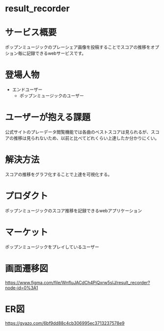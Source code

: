 # result_recorder
# サービス概要
ポップンミュージックのプレーシェア画像を投稿することでスコアの推移をオプション毎に記録できるwebサービスです。
# 登場人物
* エンドユーザー
  * ポップンミュージックのユーザー
# ユーザーが抱える課題
公式サイトのプレーデータ閲覧機能では各曲のベストスコアは見られるが、スコアの推移は見られないため、以前と比べてどれくらい上達したか分かりにくい。
# 解決方法
スコアの推移をグラフ化することで上達を可視化する。
# プロダクト
ポップンミュージックのスコア推移を記録できるwebアプリケーション
# マーケット
ポップンミュージックをプレイしているユーザー
# 画面遷移図
https://www.figma.com/file/WnfluJACdCh4PjQxrw5slJ/result_recorder?node-id=0%3A1
# ER図
https://gyazo.com/6bf9dd88c4cb306995ec3713237578e9